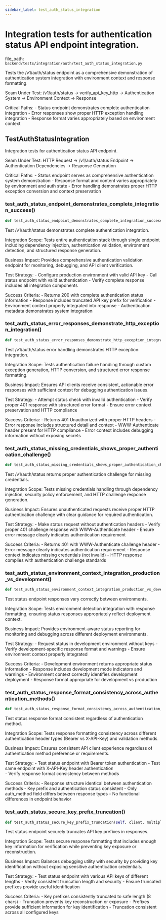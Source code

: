 ```yaml
---
sidebar_label: test_auth_status_integration
---
```


# Integration tests for authentication status API endpoint integration.

  file_path: `backend/tests/integration/auth/test_auth_status_integration.py`

Tests the /v1/auth/status endpoint as a comprehensive demonstration of
authentication system integration with environment context and response formatting.

Seam Under Test:
    /v1/auth/status → verify_api_key_http → Authentication System → Environment Context → Response

Critical Paths:
    - Status endpoint demonstrates complete authentication integration
    - Error responses show proper HTTP exception handling integration
    - Response format varies appropriately based on environment context

## TestAuthStatusIntegration

Integration tests for authentication status API endpoint.

Seam Under Test:
    HTTP Request → /v1/auth/status Endpoint → Authentication Dependencies → Response Generation
    
Critical Paths:
    - Status endpoint serves as comprehensive authentication system demonstration
    - Response format and content varies appropriately by environment and auth state
    - Error handling demonstrates proper HTTP exception conversion and context preservation

### test_auth_status_endpoint_demonstrates_complete_integration_success()

```python
def test_auth_status_endpoint_demonstrates_complete_integration_success(self, client, production_environment):
```

Test /v1/auth/status demonstrates complete authentication integration.

Integration Scope:
    Tests entire authentication stack through single endpoint including
    dependency injection, authentication validation, environment detection,
    and structured response generation.
    
Business Impact:
    Provides comprehensive authentication validation endpoint for
    monitoring, debugging, and API client verification.
    
Test Strategy:
    - Configure production environment with valid API key
    - Call status endpoint with valid authentication
    - Verify complete response includes all integration components
    
Success Criteria:
    - Returns 200 with complete authentication status information
    - Response includes truncated API key prefix for verification
    - Environment context properly integrated into response
    - Authentication metadata demonstrates system integration

### test_auth_status_error_responses_demonstrate_http_exception_integration()

```python
def test_auth_status_error_responses_demonstrate_http_exception_integration(self, client, production_environment):
```

Test /v1/auth/status error handling demonstrates HTTP exception integration.

Integration Scope:
    Tests authentication failure handling through custom exception
    generation, HTTP conversion, and structured error response formatting.
    
Business Impact:
    Ensures API clients receive consistent, actionable error responses
    with sufficient context for debugging authentication issues.
    
Test Strategy:
    - Attempt status check with invalid authentication
    - Verify proper 401 response with structured error format
    - Ensure error context preservation and HTTP compliance
    
Success Criteria:
    - Returns 401 Unauthorized with proper HTTP headers
    - Error response includes structured detail and context
    - WWW-Authenticate header present for HTTP compliance
    - Error context includes debugging information without exposing secrets

### test_auth_status_missing_credentials_shows_proper_authentication_challenge()

```python
def test_auth_status_missing_credentials_shows_proper_authentication_challenge(self, client, production_environment):
```

Test /v1/auth/status returns proper authentication challenge for missing credentials.

Integration Scope:
    Tests missing credentials handling through dependency injection,
    security policy enforcement, and HTTP challenge response generation.
    
Business Impact:
    Ensures unauthenticated requests receive proper HTTP authentication
    challenge with clear guidance for required authentication.
    
Test Strategy:
    - Make status request without authentication headers
    - Verify proper 401 challenge response with WWW-Authenticate header
    - Ensure error message clearly indicates authentication requirement
    
Success Criteria:
    - Returns 401 with WWW-Authenticate challenge header
    - Error message clearly indicates authentication requirement
    - Response context indicates missing credentials (not invalid)
    - HTTP response complies with authentication challenge standards

### test_auth_status_environment_context_integration_production_vs_development()

```python
def test_auth_status_environment_context_integration_production_vs_development(self, client, development_environment):
```

Test status endpoint responses vary correctly between environments.

Integration Scope:
    Tests environment detection integration with response formatting,
    ensuring status responses appropriately reflect deployment context.
    
Business Impact:
    Provides environment-aware status reporting for monitoring
    and debugging across different deployment environments.
    
Test Strategy:
    - Request status in development environment without keys
    - Verify development-specific response format and warnings
    - Ensure environment context properly integrated
    
Success Criteria:
    - Development environment returns appropriate status information
    - Response includes development mode indicators and warnings
    - Environment context correctly identifies development deployment
    - Response format appropriate for development vs production

### test_auth_status_response_format_consistency_across_authentication_methods()

```python
def test_auth_status_response_format_consistency_across_authentication_methods(self, client, production_environment):
```

Test status response format consistent regardless of authentication method.

Integration Scope:
    Tests response formatting consistency across different authentication
    header types (Bearer vs X-API-Key) and validation methods.
    
Business Impact:
    Ensures consistent API client experience regardless of
    authentication method preference or requirements.
    
Test Strategy:
    - Test status endpoint with Bearer token authentication
    - Test same endpoint with X-API-Key header authentication  
    - Verify response format consistency between methods
    
Success Criteria:
    - Response structure identical between authentication methods
    - Key prefix and authentication status consistent
    - Only auth_method field differs between response types
    - No functional differences in endpoint behavior

### test_auth_status_secure_key_prefix_truncation()

```python
def test_auth_status_secure_key_prefix_truncation(self, client, multiple_api_keys_environment):
```

Test status endpoint securely truncates API key prefixes in responses.

Integration Scope:
    Tests secure response formatting that includes enough key information
    for verification while preventing key exposure or reconstruction.
    
Business Impact:
    Balances debugging utility with security by providing key
    identification without exposing sensitive authentication credentials.
    
Test Strategy:
    - Test status endpoint with various API keys of different lengths
    - Verify consistent truncation length and security
    - Ensure truncated prefixes provide useful identification
    
Success Criteria:
    - Key prefixes consistently truncated to safe length (8 chars)
    - Truncation prevents key reconstruction or exposure
    - Prefixes provide sufficient information for key identification
    - Truncation consistent across all configured keys
